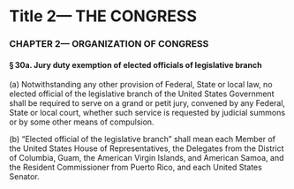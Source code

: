 
# Title 2— THE CONGRESS
### CHAPTER 2— ORGANIZATION OF CONGRESS
#### § 30a. Jury duty exemption of elected officials of legislative branch

(a) Notwithstanding any other provision of Federal, State or local law, no elected official of the legislative branch of the United States Government shall be required to serve on a grand or petit jury, convened by any Federal, State or local court, whether such service is requested by judicial summons or by some other means of compulsion.

(b) “Elected official of the legislative branch” shall mean each Member of the United States House of Representatives, the Delegates from the District of Columbia, Guam, the American Virgin Islands, and American Samoa, and the Resident Commissioner from Puerto Rico, and each United States Senator.
